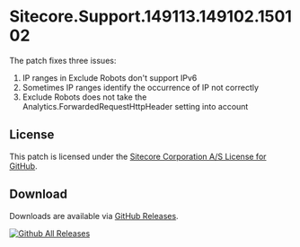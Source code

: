 # Sitecore.Support.149113.149102.150102
The patch fixes three issues:

1. IP ranges in Exclude Robots don't support IPv6
2. Sometimes IP ranges identify the occurrence of IP not correctly
3. Exclude Robots does not take the Analytics.ForwardedRequestHttpHeader setting into account

## License  
This patch is licensed under the [Sitecore Corporation A/S License for GitHub](https://github.com/sitecoresupport/Sitecore.Support.149113.149102.150102/blob/master/LICENSE).  

## Download  
Downloads are available via [GitHub Releases](https://github.com/sitecoresupport/Sitecore.Support.149113.149102.150102/releases).  

[![Github All Releases](https://img.shields.io/github/downloads/SitecoreSupport/Sitecore.Support.149113.149102.150102/total.svg)](https://github.com/SitecoreSupport/Sitecore.Support.149113.149102.150102/releases)
